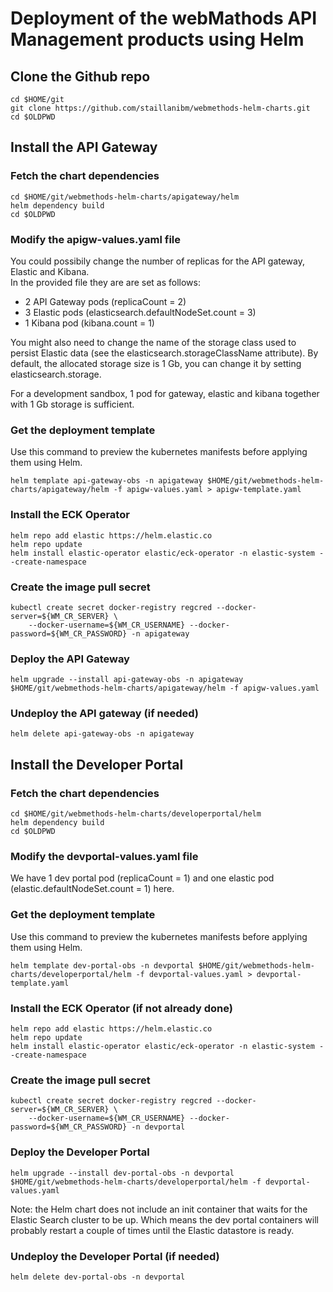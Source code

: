 # Deployment of the webMathods API Management products using Helm

## Clone the Github repo
```
cd $HOME/git
git clone https://github.com/staillanibm/webmethods-helm-charts.git
cd $OLDPWD
```

## Install the API Gateway

### Fetch the chart dependencies
```
cd $HOME/git/webmethods-helm-charts/apigateway/helm
helm dependency build
cd $OLDPWD
```

### Modify the apigw-values.yaml file

You could possibily change the number of replicas for the API gateway, Elastic and Kibana.  
In the provided file they are are set as follows:
-   2 API Gateway pods (replicaCount = 2)
-   3 Elastic pods (elasticsearch.defaultNodeSet.count = 3)
-   1 Kibana pod (kibana.count = 1)

You might also need to change the name of the storage class used to persist Elastic data (see the elasticsearch.storageClassName attribute). By default, the allocated storage size is 1 Gb, you can change it by setting elasticsearch.storage. 

For a development sandbox, 1 pod for gateway, elastic and kibana together with 1 Gb storage is sufficient.  

### Get the deployment template
Use this command to preview the kubernetes manifests before applying them using Helm.
```
helm template api-gateway-obs -n apigateway $HOME/git/webmethods-helm-charts/apigateway/helm -f apigw-values.yaml > apigw-template.yaml
```

### Install the ECK Operator
```
helm repo add elastic https://helm.elastic.co
helm repo update
helm install elastic-operator elastic/eck-operator -n elastic-system --create-namespace
```

### Create the image pull secret
```
kubectl create secret docker-registry regcred --docker-server=${WM_CR_SERVER} \
    --docker-username=${WM_CR_USERNAME} --docker-password=${WM_CR_PASSWORD} -n apigateway
```

### Deploy the API Gateway
```
helm upgrade --install api-gateway-obs -n apigateway $HOME/git/webmethods-helm-charts/apigateway/helm -f apigw-values.yaml
```

### Undeploy the API gateway (if needed)
```
helm delete api-gateway-obs -n apigateway
```

## Install the Developer Portal

### Fetch the chart dependencies
```
cd $HOME/git/webmethods-helm-charts/developerportal/helm
helm dependency build
cd $OLDPWD
```

### Modify the devportal-values.yaml file

We have 1 dev portal pod (replicaCount = 1) and one elastic pod (elastic.defaultNodeSet.count = 1) here.  

### Get the deployment template
Use this command to preview the kubernetes manifests before applying them using Helm.
```
helm template dev-portal-obs -n devportal $HOME/git/webmethods-helm-charts/developerportal/helm -f devportal-values.yaml > devportal-template.yaml
```

### Install the ECK Operator (if not already done)
```
helm repo add elastic https://helm.elastic.co
helm repo update
helm install elastic-operator elastic/eck-operator -n elastic-system --create-namespace
```

### Create the image pull secret
```
kubectl create secret docker-registry regcred --docker-server=${WM_CR_SERVER} \
    --docker-username=${WM_CR_USERNAME} --docker-password=${WM_CR_PASSWORD} -n devportal
```

### Deploy the Developer Portal
```
helm upgrade --install dev-portal-obs -n devportal $HOME/git/webmethods-helm-charts/developerportal/helm -f devportal-values.yaml
```
Note: the Helm chart does not include an init container that waits for the Elastic Search cluster to be up. Which means the dev portal containers will probably restart a couple of times until the Elastic datastore is ready.

### Undeploy the Developer Portal (if needed)
```
helm delete dev-portal-obs -n devportal 
```